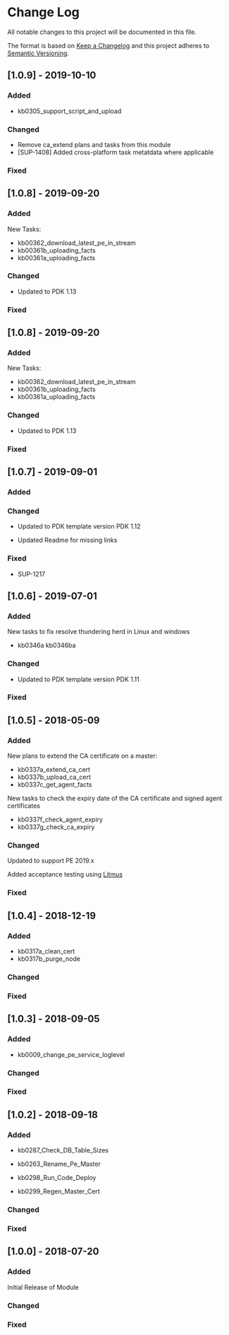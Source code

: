 # Change Log
All notable changes to this project will be documented in this file.
 
The format is based on [Keep a Changelog](http://keepachangelog.com/)
and this project adheres to [Semantic Versioning](http://semver.org/).

## [1.0.9] - 2019-10-10
 
### Added

- kb0305_support_script_and_upload


### Changed

- Remove ca_extend plans and tasks from this module
- [SUP-1408] Added cross-platform task metatdata where applicable 

### Fixed

## [1.0.8] - 2019-09-20
 
### Added

New Tasks:

 - kb00362_download_latest_pe_in_stream
 - kb00361b_uploading_facts
 - kb00361a_uploading_facts

### Changed

- Updated to PDK 1.13

 ### Fixed


## [1.0.8] - 2019-09-20
 
### Added

New Tasks:

 - kb00362_download_latest_pe_in_stream
 - kb00361b_uploading_facts
 - kb00361a_uploading_facts

### Changed

- Updated to PDK 1.13

 ### Fixed


## [1.0.7] - 2019-09-01
 
### Added


### Changed

- Updated to PDK template version PDK 1.12

- Updated Readme for missing links
 
### Fixed

 - SUP-1217

## [1.0.6] - 2019-07-01
 
### Added

New tasks to fix resolve thundering herd in Linux and windows

- kb0346a
  kb0346ba

### Changed

  - Updated to PDK template version PDK 1.11
 
### Fixed



## [1.0.5] - 2018-05-09
 
### Added

New plans to extend the CA certificate on a master:

- kb0337a_extend_ca_cert
- kb0337b_upload_ca_cert
- kb0337c_get_agent_facts

New tasks to check the expiry date of the CA certificate and signed agent certificates

- kb0337f_check_agent_expiry
- kb0337g_check_ca_expiry


### Changed

Updated to support PE 2019.x

Added acceptance testing using [Litmus](https://github.com/puppetlabs/puppet_litmus)
 
### Fixed



## [1.0.4] - 2018-12-19
 
### Added

- kb0317a_clean_cert
- kb0317b_purge_node


### Changed
 
### Fixed


## [1.0.3] - 2018-09-05
 
### Added

- kb0009_change_pe_service_loglevel


### Changed
 
### Fixed


 
## [1.0.2] - 2018-09-18
  
 
### Added

 - kb0287_Check_DB_Table_Sizes

 - kb0263_Rename_Pe_Master

 - kb0298_Run_Code_Deploy

 - kb0299_Regen_Master_Cert
 
### Changed

### Fixed
 

 
## [1.0.0] - 2018-07-20
 
### Added

Initial Release of Module

### Changed
 
### Fixed
 
